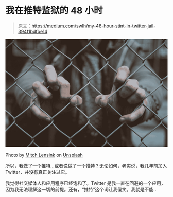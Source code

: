 # 我在推特监狱的 48 小时

> 原文：<https://medium.com/swlh/my-48-hour-stint-in-twitter-jail-394f1bdfbe14>

![](img/902cb68286893718959d696ddd5ddc01.png)

Photo by [Mitch Lensink](https://unsplash.com/@lensinkmitchel?utm_source=medium&utm_medium=referral) on [Unsplash](https://unsplash.com?utm_source=medium&utm_medium=referral)

所以，我做了一个推特…或者说做了一个推特？无论如何，老实说，我几年前加入 Twitter，并没有真正关注过它。

我觉得社交媒体人和应用程序已经饱和了。Twitter 是我一直在回避的一个应用，因为我无法理解这一切的前提。还有，“推特”这个词让我傻笑。我就是不能..